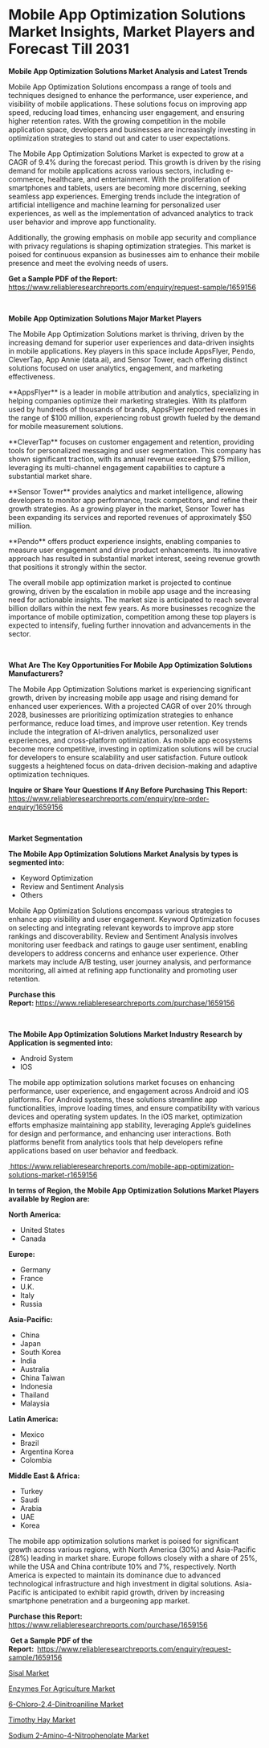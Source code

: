 <p><h1>Mobile App Optimization Solutions Market Insights, Market Players and Forecast Till 2031</h1></p><p><strong>Mobile App Optimization Solutions Market Analysis and Latest Trends</strong></p>
<p><p>Mobile App Optimization Solutions encompass a range of tools and techniques designed to enhance the performance, user experience, and visibility of mobile applications. These solutions focus on improving app speed, reducing load times, enhancing user engagement, and ensuring higher retention rates. With the growing competition in the mobile application space, developers and businesses are increasingly investing in optimization strategies to stand out and cater to user expectations.</p><p>The Mobile App Optimization Solutions Market is expected to grow at a CAGR of 9.4% during the forecast period. This growth is driven by the rising demand for mobile applications across various sectors, including e-commerce, healthcare, and entertainment. With the proliferation of smartphones and tablets, users are becoming more discerning, seeking seamless app experiences. Emerging trends include the integration of artificial intelligence and machine learning for personalized user experiences, as well as the implementation of advanced analytics to track user behavior and improve app functionality.</p><p>Additionally, the growing emphasis on mobile app security and compliance with privacy regulations is shaping optimization strategies. This market is poised for continuous expansion as businesses aim to enhance their mobile presence and meet the evolving needs of users.</p></p>
<p><strong>Get a Sample PDF of the Report:&nbsp;</strong> <a href="https://www.reliableresearchreports.com/enquiry/request-sample/1659156?utm_campaign=114&utm_medium=2&utm_source=Github&utm_content=ia&utm_term=09122024&utm_id=mobile-app-optimization-solutions">https://www.reliableresearchreports.com/enquiry/request-sample/1659156</a></p>
<p>&nbsp;</p>
<p><strong>Mobile App Optimization Solutions Major Market Players</strong></p>
<p><p>The Mobile App Optimization Solutions market is thriving, driven by the increasing demand for superior user experiences and data-driven insights in mobile applications. Key players in this space include AppsFlyer, Pendo, CleverTap, App Annie (data.ai), and Sensor Tower, each offering distinct solutions focused on user analytics, engagement, and marketing effectiveness.</p><p>**AppsFlyer** is a leader in mobile attribution and analytics, specializing in helping companies optimize their marketing strategies. With its platform used by hundreds of thousands of brands, AppsFlyer reported revenues in the range of $100 million, experiencing robust growth fueled by the demand for mobile measurement solutions.</p><p>**CleverTap** focuses on customer engagement and retention, providing tools for personalized messaging and user segmentation. This company has shown significant traction, with its annual revenue exceeding $75 million, leveraging its multi-channel engagement capabilities to capture a substantial market share.</p><p>**Sensor Tower** provides analytics and market intelligence, allowing developers to monitor app performance, track competitors, and refine their growth strategies. As a growing player in the market, Sensor Tower has been expanding its services and reported revenues of approximately $50 million.</p><p>**Pendo** offers product experience insights, enabling companies to measure user engagement and drive product enhancements. Its innovative approach has resulted in substantial market interest, seeing revenue growth that positions it strongly within the sector.</p><p>The overall mobile app optimization market is projected to continue growing, driven by the escalation in mobile app usage and the increasing need for actionable insights. The market size is anticipated to reach several billion dollars within the next few years. As more businesses recognize the importance of mobile optimization, competition among these top players is expected to intensify, fueling further innovation and advancements in the sector.</p></p>
<p>&nbsp;</p>
<p><strong>What Are The Key Opportunities For Mobile App Optimization Solutions Manufacturers?</strong></p>
<p><p>The Mobile App Optimization Solutions market is experiencing significant growth, driven by increasing mobile app usage and rising demand for enhanced user experiences. With a projected CAGR of over 20% through 2028, businesses are prioritizing optimization strategies to enhance performance, reduce load times, and improve user retention. Key trends include the integration of AI-driven analytics, personalized user experiences, and cross-platform optimization. As mobile app ecosystems become more competitive, investing in optimization solutions will be crucial for developers to ensure scalability and user satisfaction. Future outlook suggests a heightened focus on data-driven decision-making and adaptive optimization techniques.</p></p>
<p><strong>Inquire or Share Your Questions If Any Before Purchasing This Report:</strong> <a href="https://www.reliableresearchreports.com/enquiry/pre-order-enquiry/1659156?utm_campaign=114&utm_medium=2&utm_source=Github&utm_content=ia&utm_term=09122024&utm_id=mobile-app-optimization-solutions">https://www.reliableresearchreports.com/enquiry/pre-order-enquiry/1659156</a></p>
<p>&nbsp;</p>
<p><strong>Market Segmentation</strong></p>
<p><strong>The Mobile App Optimization Solutions Market Analysis by types is segmented into:</strong></p>
<p><ul><li>Keyword Optimization</li><li>Review and Sentiment Analysis</li><li>Others</li></ul></p>
<p><p>Mobile App Optimization Solutions encompass various strategies to enhance app visibility and user engagement. Keyword Optimization focuses on selecting and integrating relevant keywords to improve app store rankings and discoverability. Review and Sentiment Analysis involves monitoring user feedback and ratings to gauge user sentiment, enabling developers to address concerns and enhance user experience. Other markets may include A/B testing, user journey analysis, and performance monitoring, all aimed at refining app functionality and promoting user retention.</p></p>
<p><strong>Purchase this Report:&nbsp;</strong><a href="https://www.reliableresearchreports.com/purchase/1659156?utm_campaign=114&utm_medium=2&utm_source=Github&utm_content=ia&utm_term=09122024&utm_id=mobile-app-optimization-solutions">https://www.reliableresearchreports.com/purchase/1659156</a></p>
<p>&nbsp;</p>
<p><strong>The Mobile App Optimization Solutions Market Industry Research by Application is segmented into:</strong></p>
<p><ul><li>Android System</li><li>IOS</li></ul></p>
<p><p>The mobile app optimization solutions market focuses on enhancing performance, user experience, and engagement across Android and iOS platforms. For Android systems, these solutions streamline app functionalities, improve loading times, and ensure compatibility with various devices and operating system updates. In the iOS market, optimization efforts emphasize maintaining app stability, leveraging Apple’s guidelines for design and performance, and enhancing user interactions. Both platforms benefit from analytics tools that help developers refine applications based on user behavior and feedback.</p></p>
<p><a href="https://www.reliableresearchreports.com/mobile-app-optimization-solutions-market-r1659156?utm_campaign=114&utm_medium=2&utm_source=Github&utm_content=ia&utm_term=09122024&utm_id=mobile-app-optimization-solutions">&nbsp;https://www.reliableresearchreports.com/mobile-app-optimization-solutions-market-r1659156</a></p>
<p><strong>In terms of Region, the Mobile App Optimization Solutions Market Players available by Region are:</strong></p>
<p>
    <p> <strong> North America: </strong>
        <ul>
            <li>United States</li>
            <li>Canada</li>
        </ul>
        </p> 
    <p> <strong> Europe: </strong>
        <ul>
            <li>Germany</li>
            <li>France</li>
            <li>U.K.</li>
            <li>Italy</li>
            <li>Russia</li>
        </ul>
        </p> 
    <p> <strong> Asia-Pacific: </strong>
        <ul>
            <li>China</li>
            <li>Japan</li>
            <li>South Korea</li>
            <li>India</li>
            <li>Australia</li>
            <li>China Taiwan</li>
            <li>Indonesia</li>
            <li>Thailand</li>
            <li>Malaysia</li>
        </ul>
        </p> 
    <p> <strong> Latin America: </strong>
        <ul>
            <li>Mexico</li>
            <li>Brazil</li>
            <li>Argentina Korea</li>
            <li>Colombia</li>
        </ul>
        </p> 
    <p> <strong> Middle East & Africa: </strong>
        <ul>
            <li>Turkey</li>
            <li>Saudi</li>
            <li>Arabia</li>
            <li>UAE</li>
            <li>Korea</li>
        </ul>
    </p>
    </p>
<p><p>The mobile app optimization solutions market is poised for significant growth across various regions, with North America (30%) and Asia-Pacific (28%) leading in market share. Europe follows closely with a share of 25%, while the USA and China contribute 10% and 7%, respectively. North America is expected to maintain its dominance due to advanced technological infrastructure and high investment in digital solutions. Asia-Pacific is anticipated to exhibit rapid growth, driven by increasing smartphone penetration and a burgeoning app market.</p></p>
<p><strong>Purchase this Report: </strong><a href="https://www.reliableresearchreports.com/purchase/1659156?utm_campaign=114&utm_medium=2&utm_source=Github&utm_content=ia&utm_term=09122024&utm_id=mobile-app-optimization-solutions">https://www.reliableresearchreports.com/purchase/1659156</a></p>
<p>&nbsp;<strong>Get a Sample PDF of the Report:&nbsp;&nbsp;</strong><a href="https://www.reliableresearchreports.com/enquiry/request-sample/1659156?utm_campaign=114&utm_medium=2&utm_source=Github&utm_content=ia&utm_term=09122024&utm_id=mobile-app-optimization-solutions">https://www.reliableresearchreports.com/enquiry/request-sample/1659156</a></p>
<p><strong></strong></p>
<p><p><a href="https://www.linkedin.com/pulse/key-trends-revenue-potential-global-sisal-market-detailed-nu3ce?utm_campaign=114&utm_medium=2&utm_source=Github&utm_content=ia&utm_term=09122024&utm_id=mobile-app-optimization-solutions">Sisal Market</a></p><p><a href="https://www.linkedin.com/pulse/enzymes-agriculture-market-overview-forecast-2024-2031-detailed-kdnte?utm_campaign=114&utm_medium=2&utm_source=Github&utm_content=ia&utm_term=09122024&utm_id=mobile-app-optimization-solutions">Enzymes For Agriculture Market</a></p><p><a href="https://github.com/rahu1506/Market-Research-Report-List-6/blob/main/6-chloro-24-dinitroaniline-market.md?utm_campaign=114&utm_medium=2&utm_source=Github&utm_content=ia&utm_term=09122024&utm_id=mobile-app-optimization-solutions">6-Chloro-2,4-Dinitroaniline Market</a></p><p><a href="https://www.linkedin.com/pulse/61-growth-expected-timothy-hay-market-between-2024-2031-trmde?utm_campaign=114&utm_medium=2&utm_source=Github&utm_content=ia&utm_term=09122024&utm_id=mobile-app-optimization-solutions">Timothy Hay Market</a></p><p><a href="https://github.com/MonroeBullock54/Market-Research-Report-List-1/blob/main/sodium-2-amino-4-nitrophenolate-market.md?utm_campaign=114&utm_medium=2&utm_source=Github&utm_content=ia&utm_term=09122024&utm_id=mobile-app-optimization-solutions">Sodium 2-Amino-4-Nitrophenolate Market</a></p></p>